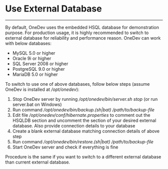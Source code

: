 # Use External Database
-------

By default, OneDev uses the embedded HSQL database for demonstration purpose. For production usage, it is highly recommended to switch to external database for reliability and performance reason. OneDev can work with below databases:
* MySQL 5.0 or higher
* Oracle 9i or higher
* SQL Server 2008 or higher
* PostgreSQL 9.0 or higher
* MariaDB 5.0 or higher

To switch to use one of above databases, follow below steps (assume OneDev is installed at _/opt/onedev_):

1. Stop OneDev server by running _/opt/onedev/bin/server.sh stop_ (or run server.bat on Windows)
1. Run command _/opt/onedev/bin/backup.(sh|bat) /path/to/backup-file_ 
1. Edit file _/opt/onedev/conf/hibernate.properties_ to comment out the HSQLDB section and uncomment the section of your desired external database. Also provide connection details to your database
1. Create a blank external database matching connection details of above step
1. Run command _/opt/onedev/bin/restore.(sh|bat) /path/to/backup-file_
1. Start OneDev server and check if everything is fine

Procedure is the same if you want to switch to a different external database than current external database.